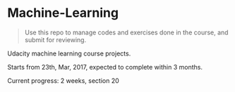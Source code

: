 # Machine-Learning

> Use this repo to manage codes and exercises done in the course, and submit for reviewing.

Udacity machine learning course projects.

Starts from 23th, Mar, 2017, expected to complete within 3 months.

Current progress: 2 weeks, section 20
